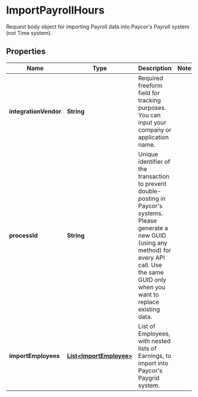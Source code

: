 

# ImportPayrollHours

Request body object for importing Payroll data into Paycor's Payroll system (not Time system).

## Properties

| Name | Type | Description | Notes |
|------------ | ------------- | ------------- | -------------|
|**integrationVendor** | **String** | Required freeform field for tracking purposes. You can input your company or application name. |  |
|**processId** | **String** | Unique identifier of the transaction to prevent double-posting in Paycor&#39;s systems.  Please generate a new GUID (using any method) for every API call. Use the same GUID only when you want to replace existing data. |  |
|**importEmployees** | [**List&lt;ImportEmployee&gt;**](ImportEmployee.md) | List of Employees, with nested lists of Earnings, to import into Paycor&#39;s Paygrid system.  |  |



